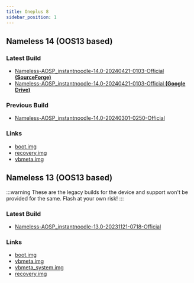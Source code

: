 ```yaml
---
title: Oneplus 8
sidebar_position: 1
---
```


## Nameless 14 (OOS13 based)

### Latest Build
- [Nameless-AOSP_instantnoodle-14.0-20240421-0103-Official __(SourceForge)__](https://sourceforge.net/projects/nameless-aosp/files/instantnoodle/Nameless-AOSP_instantnoodle-14.0-20240421-0103-Official.zip/download)
- [Nameless-AOSP_instantnoodle-14.0-20240421-0103-Official __(Google Drive)__](https://drive.google.com/file/d/1uWQTV18ERf2i-lCrw1Rfcu5649QqbYSH/view)

### Previous Build
- [Nameless-AOSP_instantnoodle-14.0-20240301-0250-Official](https://sourceforge.net/projects/nameless-aosp/files/instantnoodle/Nameless-AOSP_instantnoodle-14.0-20240301-0250-Official.zip/download)

### Links
- [boot.img](https://sourceforge.net/projects/nameless-aosp/files/instantnoodle/imgs_14/boot.img/download)
- [recovery.img](https://sourceforge.net/projects/nameless-aosp/files/instantnoodle/imgs_14/recovery.img/download)
- [vbmeta.img](https://sourceforge.net/projects/nameless-aosp/files/instantnoodle/imgs_14/vbmeta.img/download)

## Nameless 13 (OOS13 based)

:::warning
These are the legacy builds for the device and support won't be provided for the same. Flash at your own risk!
:::

### Latest Build
- [Nameless-AOSP_instantnoodle-13.0-20231121-0718-Official](https://sourceforge.net/projects/nameless-aosp/files/instantnoodle/Nameless-AOSP_instantnoodle-13.0-20231121-0718-Official.zip/download)

### Links
- [boot.img](https://sourceforge.net/projects/nameless-aosp/files/instantnoodle/imgs_13/boot.img/download)
- [vbmeta.img](https://sourceforge.net/projects/nameless-aosp/files/instantnoodle/imgs_13/vbmeta.img/download)
- [vbmeta_system.img](https://sourceforge.net/projects/nameless-aosp/files/instantnoodle/imgs_13/vbmeta_system.img/download)
- [recovery.img](https://sourceforge.net/projects/nameless-aosp/files/instantnoodle/imgs_13/recovery.img/download)